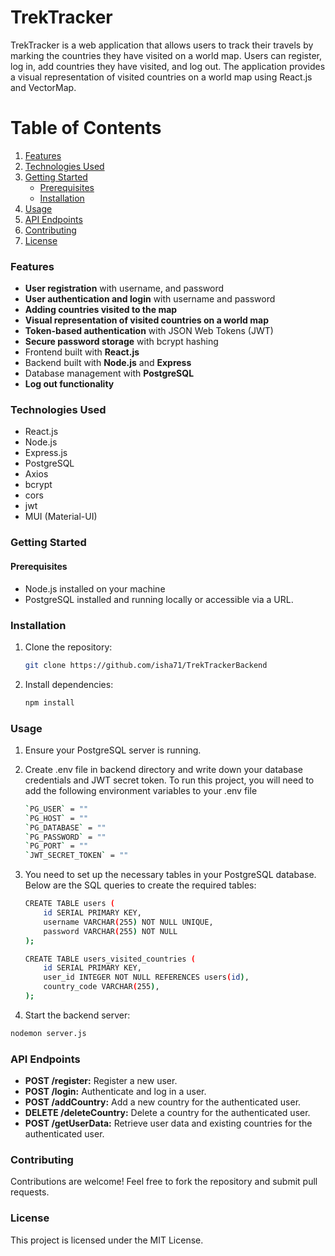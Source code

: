 # TrekTracker
TrekTracker is a web application that allows users to track their travels by marking the countries they have visited on a world map. Users can register, log in, add countries they have visited, and log out. The application provides a visual representation of visited countries on a world map using React.js and VectorMap.

# Table of Contents

1. [Features](#features)
2. [Technologies Used](#technologies-used)
3. [Getting Started](#getting-started)
   - [Prerequisites](#prerequisites)
   - [Installation](#installation)
4. [Usage](#usage)
5. [API Endpoints](#api-endpoints)
6. [Contributing](#contributing)
7. [License](#license)

### Features

- **User registration** with username, and password
- **User authentication and login** with username and password
- **Adding countries visited to the map**
- **Visual representation of visited countries on a world map**
- **Token-based authentication** with JSON Web Tokens (JWT)
- **Secure password storage** with bcrypt hashing
- Frontend built with **React.js**
- Backend built with **Node.js** and **Express**
- Database management with **PostgreSQL**
- **Log out functionality**

### Technologies Used

- React.js
- Node.js
- Express.js
- PostgreSQL
- Axios
- bcrypt
- cors
- jwt
- MUI (Material-UI)

### Getting Started

#### Prerequisites

- Node.js installed on your machine
- PostgreSQL installed and running locally or accessible via a URL.

### Installation

1. Clone the repository:
   ```bash
   git clone https://github.com/isha71/TrekTrackerBackend
   ```
2. Install dependencies:
   ```bash
   npm install
   ```

### Usage

1. Ensure your PostgreSQL server is running. 
2. Create .env file in backend directory and write down your database credentials and JWT secret token.
   To run this project, you will need to add the following environment variables to your .env file
   ```bash
   `PG_USER` = ""
   `PG_HOST` = ""
   `PG_DATABASE` = ""
   `PG_PASSWORD` = ""
   `PG_PORT` = ""
   `JWT_SECRET_TOKEN` = ""
   ```

3. You need to set up the necessary tables in    your PostgreSQL database. Below are the SQL queries to create the required tables:
    ```bash
    CREATE TABLE users (
        id SERIAL PRIMARY KEY,
        username VARCHAR(255) NOT NULL UNIQUE,
        password VARCHAR(255) NOT NULL
    );

    CREATE TABLE users_visited_countries (
        id SERIAL PRIMARY KEY,
        user_id INTEGER NOT NULL REFERENCES users(id),
        country_code VARCHAR(255),
    );
    ```
   
4.  Start the backend server:
   ```bash
   nodemon server.js
   ```

### API Endpoints

- **POST /register:** Register a new user.
- **POST /login:** Authenticate and log in a user.
- **POST /addCountry:** Add a new country for the authenticated user.
- **DELETE /deleteCountry:** Delete a country for the authenticated user.
- **POST /getUserData:** Retrieve user data and existing countries for the authenticated user.

### Contributing

Contributions are welcome! Feel free to fork the repository and submit pull requests.

### License

This project is licensed under the MIT License.
